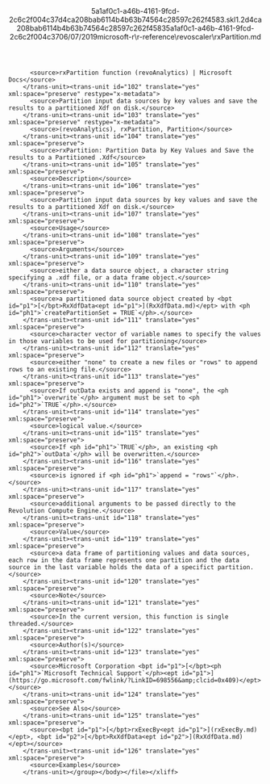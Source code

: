 <?xml version="1.0"?><xliff version="1.2" xmlns="urn:oasis:names:tc:xliff:document:1.2" xmlns:xsi="http://www.w3.org/2001/XMLSchema-instance" xsi:schemaLocation="urn:oasis:names:tc:xliff:document:1.2 xliff-core-1.2-transitional.xsd"><file datatype="xml" original="rxPartition.md" source-language="en-US" target-language="en-US"><header><tool tool-id="mdxliff" tool-name="mdxliff" tool-version="1.0-4e81c41" tool-company="Microsoft" /><xliffext:skl_file_name xmlns:xliffext="urn:microsoft:content:schema:xliffextensions">5a1af0c1-a46b-4161-9fcd-2c6c2f004c37d4ca208bab6114b4b63b74564c28597c262f4583.skl</xliffext:skl_file_name><xliffext:version xmlns:xliffext="urn:microsoft:content:schema:xliffextensions">1.2</xliffext:version><xliffext:ms.openlocfilehash xmlns:xliffext="urn:microsoft:content:schema:xliffextensions">d4ca208bab6114b4b63b74564c28597c262f4583</xliffext:ms.openlocfilehash><xliffext:ms.sourcegitcommit xmlns:xliffext="urn:microsoft:content:schema:xliffextensions">5a1af0c1-a46b-4161-9fcd-2c6c2f004c37</xliffext:ms.sourcegitcommit><xliffext:ms.lasthandoff xmlns:xliffext="urn:microsoft:content:schema:xliffextensions">06/07/2019</xliffext:ms.lasthandoff><xliffext:ms.openlocfilepath xmlns:xliffext="urn:microsoft:content:schema:xliffextensions">microsoft-r\r-reference\revoscaler\rxPartition.md</xliffext:ms.openlocfilepath></header><body><group id="content" extype="content"><trans-unit id="101" translate="yes" xml:space="preserve" restype="x-metadata">
          <source>rxPartition function (revoAnalytics) | Microsoft Docs</source>
        </trans-unit><trans-unit id="102" translate="yes" xml:space="preserve" restype="x-metadata">
          <source>Partition input data sources by key values and save the results to a partitioned Xdf on disk.</source>
        </trans-unit><trans-unit id="103" translate="yes" xml:space="preserve" restype="x-metadata">
          <source>(revoAnalytics), rxPartition, Partition</source>
        </trans-unit><trans-unit id="104" translate="yes" xml:space="preserve">
          <source>rxPartition: Partition Data by Key Values and Save the results to a Partitioned .Xdf</source>
        </trans-unit><trans-unit id="105" translate="yes" xml:space="preserve">
          <source>Description</source>
        </trans-unit><trans-unit id="106" translate="yes" xml:space="preserve">
          <source>Partition input data sources by key values and save the results to a partitioned Xdf on disk.</source>
        </trans-unit><trans-unit id="107" translate="yes" xml:space="preserve">
          <source>Usage</source>
        </trans-unit><trans-unit id="108" translate="yes" xml:space="preserve">
          <source>Arguments</source>
        </trans-unit><trans-unit id="109" translate="yes" xml:space="preserve">
          <source>either a data source object, a character string specifying a .xdf file, or a data frame object.</source>
        </trans-unit><trans-unit id="110" translate="yes" xml:space="preserve">
          <source>a partitioned data source object created by <bpt id="p1">[</bpt>RxXdfData<ept id="p1">](RxXdfData.md)</ept> with <ph id="ph1">`createPartitionSet = TRUE`</ph>.</source>
        </trans-unit><trans-unit id="111" translate="yes" xml:space="preserve">
          <source>character vector of variable names to specify the values in those variables to be used for partitioning</source>
        </trans-unit><trans-unit id="112" translate="yes" xml:space="preserve">
          <source>either "none" to create a new files or "rows" to append rows to an existing file.</source>
        </trans-unit><trans-unit id="113" translate="yes" xml:space="preserve">
          <source>If outData exists and append is "none", the <ph id="ph1">`overwrite`</ph> argument must be set to <ph id="ph2">`TRUE`</ph>.</source>
        </trans-unit><trans-unit id="114" translate="yes" xml:space="preserve">
          <source>logical value.</source>
        </trans-unit><trans-unit id="115" translate="yes" xml:space="preserve">
          <source>If <ph id="ph1">`TRUE`</ph>, an existing <ph id="ph2">`outData`</ph> will be overwritten.</source>
        </trans-unit><trans-unit id="116" translate="yes" xml:space="preserve">
          <source>is ignored if <ph id="ph1">`append = "rows"`</ph>.</source>
        </trans-unit><trans-unit id="117" translate="yes" xml:space="preserve">
          <source>additional arguments to be passed directly to the Revolution Compute Engine.</source>
        </trans-unit><trans-unit id="118" translate="yes" xml:space="preserve">
          <source>Value</source>
        </trans-unit><trans-unit id="119" translate="yes" xml:space="preserve">
          <source>a data frame of partitioning values and data sources, each row in the data frame represents one partition and the data source in the last variable holds the data of a specifict partition.</source>
        </trans-unit><trans-unit id="120" translate="yes" xml:space="preserve">
          <source>Note</source>
        </trans-unit><trans-unit id="121" translate="yes" xml:space="preserve">
          <source>In the current version, this function is single threaded.</source>
        </trans-unit><trans-unit id="122" translate="yes" xml:space="preserve">
          <source>Author(s)</source>
        </trans-unit><trans-unit id="123" translate="yes" xml:space="preserve">
          <source>Microsoft Corporation <bpt id="p1">[</bpt><ph id="ph1">`Microsoft Technical Support`</ph><ept id="p1">](https://go.microsoft.com/fwlink/?LinkID=698556&amp;clcid=0x409)</ept></source>
        </trans-unit><trans-unit id="124" translate="yes" xml:space="preserve">
          <source>See Also</source>
        </trans-unit><trans-unit id="125" translate="yes" xml:space="preserve">
          <source><bpt id="p1">[</bpt>rxExecBy<ept id="p1">](rxExecBy.md)</ept>, <bpt id="p2">[</bpt>RxXdfData<ept id="p2">](RxXdfData.md)</ept></source>
        </trans-unit><trans-unit id="126" translate="yes" xml:space="preserve">
          <source>Examples</source>
        </trans-unit></group></body></file></xliff>